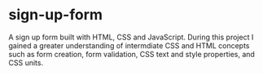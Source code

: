 # sign-up-form
A sign up form built with HTML, CSS and JavaScript. During this project I gained a greater understanding of intermdiate CSS and HTML concepts such as form creation, form validation, CSS text and style properties, and CSS units.
